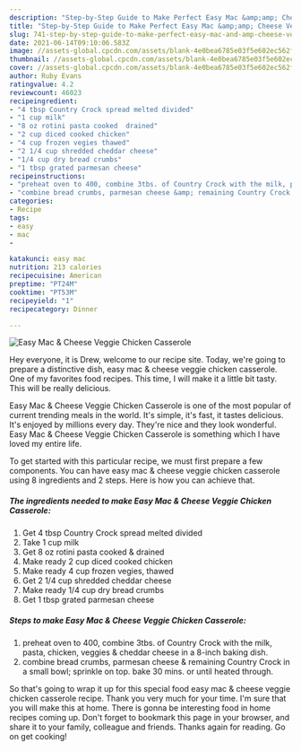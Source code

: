 ```yaml
---
description: "Step-by-Step Guide to Make Perfect Easy Mac &amp;amp; Cheese Veggie Chicken Casserole"
title: "Step-by-Step Guide to Make Perfect Easy Mac &amp;amp; Cheese Veggie Chicken Casserole"
slug: 741-step-by-step-guide-to-make-perfect-easy-mac-and-amp-cheese-veggie-chicken-casserole
date: 2021-06-14T09:10:06.583Z
image: //assets-global.cpcdn.com/assets/blank-4e0bea6785e03f5e602ec562f230caae08da540cada707380b4fe1bbebba43da.png
thumbnail: //assets-global.cpcdn.com/assets/blank-4e0bea6785e03f5e602ec562f230caae08da540cada707380b4fe1bbebba43da.png
cover: //assets-global.cpcdn.com/assets/blank-4e0bea6785e03f5e602ec562f230caae08da540cada707380b4fe1bbebba43da.png
author: Ruby Evans
ratingvalue: 4.2
reviewcount: 46023
recipeingredient:
- "4 tbsp Country Crock spread melted divided"
- "1 cup milk"
- "8 oz rotini pasta cooked  drained"
- "2 cup diced cooked chicken"
- "4 cup frozen vegies thawed"
- "2 1/4 cup shredded cheddar cheese"
- "1/4 cup dry bread crumbs"
- "1 tbsp grated parmesan cheese"
recipeinstructions:
- "preheat oven to 400, combine 3tbs. of Country Crock with the milk, pasta, chicken, veggies &amp; cheddar cheese in a 8-inch baking dish."
- "combine bread crumbs, parmesan cheese &amp; remaining Country Crock in a small bowl; sprinkle on top. bake 30 mins. or until heated through."
categories:
- Recipe
tags:
- easy
- mac
- 

katakunci: easy mac  
nutrition: 213 calories
recipecuisine: American
preptime: "PT24M"
cooktime: "PT53M"
recipeyield: "1"
recipecategory: Dinner

---
```



![Easy Mac &amp; Cheese Veggie Chicken Casserole](//assets-global.cpcdn.com/assets/blank-4e0bea6785e03f5e602ec562f230caae08da540cada707380b4fe1bbebba43da.png)

Hey everyone, it is Drew, welcome to our recipe site. Today, we're going to prepare a distinctive dish, easy mac &amp; cheese veggie chicken casserole. One of my favorites food recipes. This time, I will make it a little bit tasty. This will be really delicious.



Easy Mac &amp; Cheese Veggie Chicken Casserole is one of the most popular of current trending meals in the world. It's simple, it's fast, it tastes delicious. It's enjoyed by millions every day. They're nice and they look wonderful. Easy Mac &amp; Cheese Veggie Chicken Casserole is something which I have loved my entire life.


To get started with this particular recipe, we must first prepare a few components. You can have easy mac &amp; cheese veggie chicken casserole using 8 ingredients and 2 steps. Here is how you can achieve that.

<!--inarticleads1-->

##### The ingredients needed to make Easy Mac &amp; Cheese Veggie Chicken Casserole:

1. Get 4 tbsp Country Crock spread melted divided
1. Take 1 cup milk
1. Get 8 oz rotini pasta cooked &amp; drained
1. Make ready 2 cup diced cooked chicken
1. Make ready 4 cup frozen vegies, thawed
1. Get 2 1/4 cup shredded cheddar cheese
1. Make ready 1/4 cup dry bread crumbs
1. Get 1 tbsp grated parmesan cheese




<!--inarticleads2-->

##### Steps to make Easy Mac &amp; Cheese Veggie Chicken Casserole:

1. preheat oven to 400, combine 3tbs. of Country Crock with the milk, pasta, chicken, veggies &amp; cheddar cheese in a 8-inch baking dish.
1. combine bread crumbs, parmesan cheese &amp; remaining Country Crock in a small bowl; sprinkle on top. bake 30 mins. or until heated through.




So that's going to wrap it up for this special food easy mac &amp; cheese veggie chicken casserole recipe. Thank you very much for your time. I'm sure that you will make this at home. There is gonna be interesting food in home recipes coming up. Don't forget to bookmark this page in your browser, and share it to your family, colleague and friends. Thanks again for reading. Go on get cooking!
